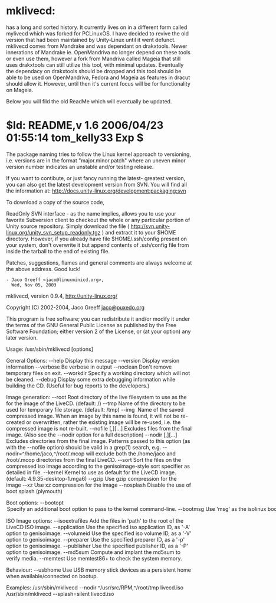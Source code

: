 # mklivecd: 
has a long and sorted history. It currently lives on in a different
form called mylivecd which was forked for PCLinuxOS. I have decided to 
revive the old version that had been maintained by Unity-Linux until it 
went defunct. mklivecd comes from Mandrake and was dependant on drakxtools.
Newer innerations of Mandrake ie. OpenMandriva no longer depend on these
tools or even use them, however a fork from Mandriva called Mageia that
still uses drakxtools can still utilize this tool, with minimal updates. 
Eventually the dependacy on drakxtools should be dropped and this tool 
should be able to be used on OpenMandriva, Fedora and Mageia as features
in dracut should allow it. However, until then it's current focus will 
be for functionality on Mageia.

Below you will fild the old ReadMe which will eventually be updated.

# $Id: README,v 1.6 2006/04/23 01:55:14 tom_kelly33 Exp $


The package naming tries to follow the Linux kernel approach to
versioning, i.e. versions are in the format "major.minor.patch"
where an uneven minor version number indicates an unstable and/or
testing release.

If you want to contibute, or just fancy running the latest-
greatest version, you can also get the latest development version
from SVN. You will find all the information at:
    http://docs.unity-linux.org/development:packaging:svn

To download a copy of the source code,

ReadOnly SVN interface - as the name implies, allows you to use your favorite 
Subversion client to checkout the whole or any particular portion of Unity 
source repository. Simply download the file 
( http://svn.unity-linux.org/unity_svn_setup_readonly.tgz ) 
and extract it to your $HOME directory. However, if you already have 
file $HOME/.ssh/config present on your system, don't overwrite it but append 
contents of .ssh/config file from inside the tarball to the end of existing file.


Patches, suggestions, flames and general comments are always
welcome at the above address. Good luck!

    - Jaco Greeff <jaco@linuxminicd.org>,
      Wed, Nov 05, 2003

mklivecd, version 0.9.4, http://unity-linux.org/

Copyright (C) 2002-2004, Jaco Greeff <jaco@puxedo.org>

This program is free software; you can redistribute it and/or
modify it under the terms of the GNU General Public License
as published by the Free Software Foundation; either version 2
of the License, or (at your option) any later version.

Usage:
   /usr/sbin/mklivecd [options] <livecd-image>
   

General Options:
   --help                          Display this message
   --version                       Display version information
   --verbose                       Be verbose in output
   --noclean                       Don't remove temporary files on exit.
   --workdir                       Specify a working directory which will not
                                   be cleaned.
   --debug                         Display some extra debugging information
                                   while building the CD. (Useful for bug
                                   reports to the developers.)

Image generation:
   --root <rootdir>                Root directory of the live filesystem to use
                                   as the for the image of the LiveCD.
                                   (default: /)
   --tmp <tmpdir>                  Name of the directory to be used for
                                   temporary file storage.
                                   (default: /tmp)
   --img <image>                   Name of the saved compressed image. When an
                                   image by this name is found, it will not be
                                   re-created or overwritten, rather the
                                   existing image will be re-used, i.e. the
                                   compressed image is not re-built.
   --nofile <ex1>[,][...]          Excludes files from the final image. (Also
                                   see the --nodir option for a full
                                   description)
   --nodir <ex1>[,][...]           Excludes directories from the final image.
                                   Patterns passed to this option (as with the
                                   --nofile option) should be valid in a grep(1)
                                   search, e.g. --nodir=^/home/jaco,^/root/.mcop
                                   will exclude both the /home/jaco and
                                   /root/.mcop directories from the final
                                   LiveCD.
   --sort <file>                   Sort the files on the compressed iso image
                                   according to the genisoimage-style sort specifier
                                   as detailed in file.
   --kernel <kernel>               Kernel to use as default for the LiveCD image.
                                   (default: 4.9.35-desktop-1.mga6)
   --gzip                          Use gzip compression for the image
   --xz                            Use xz compression for the image
   --nosplash                      Disable the use of boot splash (plymouth)

Boot options:
   --bootopt <option>              Specify an additional boot option to pass to
                                   the kernel command-line.
   --bootmsg <msg>                 Use 'msg' as the isolinux boot message.
   --bootkey <key=msg>             Display 'msg' on key 'key' from isolinux.
   --bootimg <img>                 Use 'img' (LSS format) as the isolinux.
                                   background display image.
   --bootloader <iso|grub|usb>     The bootloader to use on the livecd i.e. isolinux, 
                                   GRUB or syslinux for usb stick
   --bootmenu <file>               What boot menu definition file should be used
                                   in case that bootloader option is set to iso or grub.
                                   For iso this file must be named 'isolinux.cfg',
                                   for grub the name must be 'menu.lst'.
                                   Boot menu will be generated if not specified.
   --bootlang <lang code>          Which language shound be used as default
                                   in the boot menu.
                                   Defaults to 'en'.
   --mbkopt <kernel>               Create the ISO with multi boot kernel option.
   --ufs <unionfs|overlayfs>       Specify the union file system. DISABLED (only overlayfs works)
   --timeout <sec>                 Specify the default ISO Linux prompt timeout
                                   in seconds.
                                   (default: 150)
   --noprompt                      Disable ISO Linux prompt (i.e. prompt 0).
   --keyboard <mapping>            Specify a different keyboard layout as
                                   default for the LiveCD.
                                   (default: us)
   --resolution <res>              Specify the resolution for the framebuffer
                                   output device. (Either resolution or normal)
                                   (default: 800x600)
   --splash <silent|verbose|no>    Create the LiveCD with bootsplash support if
                                   available on the root filesystem.
                                   (default: silent)
   --fstab <options>               Override the default options for the fstab on
                                   the LiveCD. Options are one or more of 'auto'
                                   and 'rw', for example '--fstab=rw,auto' will
                                   automatically mount all detected partitions
                                   rw.
   --nofinishinstall               Disables the automatic system setup screens on
                                   first boot.
   --nosyslog                      Disable common logs to speed boot.

ISO Image options:
   --isoextrafiles <path>          Add the files in 'path' to the root of the
                                   LiveCD ISO image.
   --application <id>              Use the specified iso application ID, as '-A'
                                   option to genisoimage.
   --volumeid <id>                 Use the specified iso volume ID, as a '-V'
                                   option to genisoimage.
   --preparer <prep>               Use the specified preparer ID, as a '-p'
                                   option to genisoimage.
   --publisher <pub>               Use the specified publisher ID, as a '-P'
                                   option to genisoimage.
   --md5sum                        Compute and implant the md5sum to verify media.
   --memtest                       Use memtest86+ to check the system memory.
   
Behaviour:
   --usbhome                       Use USB memory stick devices as a persistent
                                   home when available/connected on bootup.

Examples:
    /usr/sbin/mklivecd --nodir ^/usr/src/RPM,^/root/tmp livecd.iso
    /usr/sbin/mklivecd --splash=silent livecd.iso
